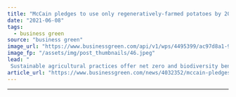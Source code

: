 ```yaml
---
title: "McCain pledges to use only regeneratively-farmed potatoes by 2030"
date: "2021-06-08"
tags: 
  - business green
source: "business green"
image_url: "https://www.businessgreen.com/api/v1/wps/4495399/ac97d8a1-905c-491c-b3f5-e6e0d1ac092a/3/DSC08904-185x114.jpeg"
image_fp: "/assets/img/post_thumbnails/46.jpeg"
lead: "
 Sustainable agricultural practices offer net zero and biodiversity benefits, the frozen chips giant claims ..."
article_url: "https://www.businessgreen.com/news/4032352/mccain-pledges-regeneratively-farmed-potatoes-2030"
---
```


---
